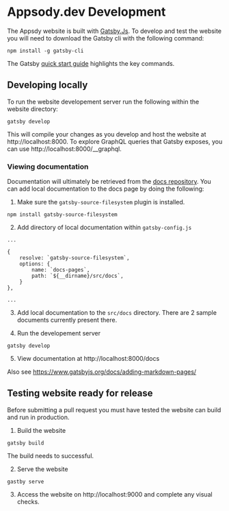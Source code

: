 # Appsody.dev Development

The Appsdy website is built with [Gatsby.Js](https://www.gatsbyjs.org/). To develop and test the website you will need to download the Gatsby cli with the following command:

```
npm install -g gatsby-cli
```

The Gatsby [quick start guide](https://www.gatsbyjs.org/docs/quick-start) highlights the key commands.

## Developing locally

To run the website developement server run the following within the website directory:

```
gatsby develop
```

This will compile your changes as you develop and host the website at http://localhost:8000. To explore GraphQL queries that Gatsby exposes, you can use http://localhost:8000/__graphql.

### Viewing documentation
Documentation will ultimately be retrieved from the [docs repository](https://github.com/appsody/docs). You can add local documentation to the docs page by doing the following:

1. Make sure the `gatsby-source-filesystem` plugin is installed.
```
npm install gatsby-source-filesystem
```
2. Add directory of local documentation within `gatsby-config.js`
```
...

{
    resolve: `gatsby-source-filesystem`,
    options: {
        name: `docs-pages`,
        path: `${__dirname}/src/docs`,
    }
},

...
```
3. Add local documentation to the `src/docs` directory. There are 2 sample documents currently present there.

4. Run the developement server
```
gatsby develop
```
5. View documentation at http://localhost:8000/docs

Also see https://www.gatsbyjs.org/docs/adding-markdown-pages/

## Testing website ready for release

Before submitting a pull request you must have tested the website can build and run in production.

1. Build the website
```
gatsby build
```
The build needs to successful.

2. Serve the website
```
gastby serve
```

3. Access the website on http://localhost:9000 and complete any visual checks.
   
   
